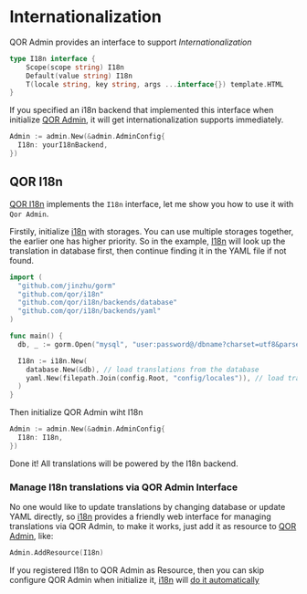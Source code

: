 # Internationalization

QOR Admin provides an interface to support *Internationalization*

```go
type I18n interface {
	Scope(scope string) I18n
	Default(value string) I18n
	T(locale string, key string, args ...interface{}) template.HTML
}
```

If you specified an i18n backend that implemented this interface when initialize [QOR Admin](/admin/README.md), it will get internationalization supports immediately.

```go
Admin := admin.New(&admin.AdminConfig{
  I18n: yourI18nBackend,
})
```

## QOR I18n

[QOR I18n](https://github.com/qor/i18n) implements the `I18n` interface, let me show you how to use it with `Qor Admin`.

Firstily, initialize [i18n](https://github.com/qor/i18n) with storages. You can use multiple storages together, the earlier one has higher priority. So in the example, [I18n](https://github.com/qor/i18n) will look up the translation in database first, then continue finding it in the YAML file if not found.

  ```go
  import (
    "github.com/jinzhu/gorm"
    "github.com/qor/i18n"
    "github.com/qor/i18n/backends/database"
    "github.com/qor/i18n/backends/yaml"
  )

  func main() {
    db, _ := gorm.Open("mysql", "user:password@/dbname?charset=utf8&parseTime=True&loc=Local")

    I18n := i18n.New(
      database.New(&db), // load translations from the database
      yaml.New(filepath.Join(config.Root, "config/locales")), // load translations from the YAML files in directory `config/locales`
    )
  }
  ```

Then initialize QOR Admin wiht I18n

  ```go
  Admin := admin.New(&admin.AdminConfig{
    I18n: I18n,
  })
  ```

Done it! All translations will be powered by the I18n backend.

### Manage I18n translations via QOR Admin Interface

No one would like to update translations by changing database or update YAML directly, so [i18n](https://github.com/qor/i18n) provides a friendly web interface for managing translations via QOR Admin, to make it works, just add it as resource to [QOR Admin](/admin/README.md), like:

```go
Admin.AddResource(I18n)
```

If you registered I18n to QOR Admin as Resource, then you can skip configure QOR Admin when initialize it, [i18n](https://github.com/qor/i18n) will [do it automatically](/admin/theming_and_customization.md)

